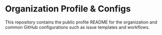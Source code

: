 # Organization Profile & Configs

This repository contains the public profile README for the organization and common GitHub configurations such as issue templates and workflows.
